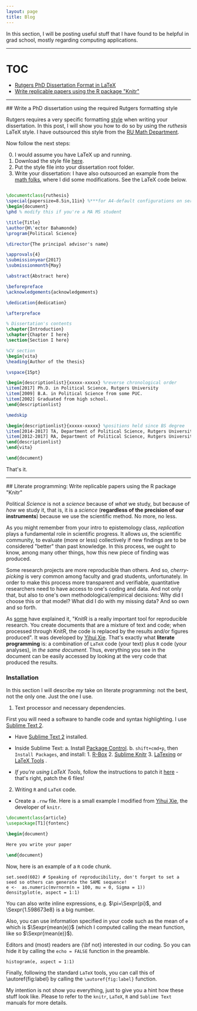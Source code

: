 ```yaml
---
layout: page
title: Blog
---
```



<p class="lead">
In this section, I will be posting useful stuff that I have found to be helpful in grad school, mostly regarding computing applications.
</p>


---

# TOC

- [Rutgers PhD Dissertation Format in LaTeX](#latexrutgers)
- [Write replicable papers using the R package "Knitr"](#knitr)

---


<div id='latexrutgers'/>
## Write a PhD dissertation using the required Rutgers formatting style

Rutgers requires a very specific formatting [style](http://gsnb.rutgers.edu/academics/electronic-thesis-and-dissertation-style-guide) when writing your dissertation. In this post, I will show you how to do so by using the *ruthesis* LaTeX style. I have outsourced this style from the [RU Math Department](http://www.math.rutgers.edu/grad/phd_requirements/thesis.html).

Now follow the next steps:

0. I would assume you have LaTeX up and running.
1. Download the style file [here](/resources/ruthesis.cls).
2. Put the style file into your dissertation root folder.
3. Write your dissertation: I have also outsourced an example from the [math folks](http://www.math.rutgers.edu/grad/phd_requirements/thesis.html), where I did some modifications. See the LaTeX code below.

```tex

\documentclass{ruthesis} 
\special{papersize=8.5in,11in} %***for A4-default configurations on servers 
\begin{document} 
\phd % modify this if you're a MA MS student

\title{Title} 
\author{H\'ector Bahamonde} 
\program{Political Science} 

\director{The principal advisor's name} 

\approvals{4} 
\submissionyear{2017} 
\submissionmonth{May} 

\abstract{Abstract here} 

\beforepreface 
\acknowledgements{acknowledgements} 

\dedication{dedication} 

\afterpreface 

% Dissertation's contents
\chapter{Introduction} 
\chapter{Chapter I here} 
\section{Section I here} 

%CV section
\begin{vita} 
\heading{Author of the thesis} 

\vspace{15pt} 

\begin{descriptionlist}{xxxxx-xxxxx} %reverse chronological order 
\item[2017] Ph.D. in Political Science, Rutgers University 
\item[2009] B.A. in Political Science from some PUC. 
\item[2002] Graduated from high school. 
\end{descriptionlist} 

\medskip 

\begin{descriptionlist}{xxxxx-xxxxx} %positions held since BS degree 
\item[2014-2017] TA, Department of Political Science, Rutgers University
\item[2012-2017] RA, Department of Political Science, Rutgers University 
\end{descriptionlist} 
\end{vita} 

\end{document} 

```


That's it.


---


<div id='knitr'/>
## Literate programming: Write replicable papers using the R package "Knitr"

Political *Science* is not a *science* because of *what* we study, but because of *how* we study it, that is, it is a *science* (**regardless of the precision of our instruments**) because we use the scientific method. No more, no less.

As you might remember from your intro to epistemology class, *replication* plays a fundamental role in scientific progress. It allows *us*, the scientific community, to evaluate (more or less) collectively if new findings are to be considered "better" than past knowledge. In this process, we ought to know, among many other things, how this new piece of finding was produced. 

Some research projects are more reproducible than others. And so, *cherry-picking* is very common among faculty and grad students, unfortunately. In order to make this process more transparent and verifiable, quantitative researchers need to have access to one's coding and data. And not only that, but also to one's own methodological/empirical decisions: Why did I choose this or that model? What did I do with my missing data? And so own and so forth. 

As [some](http://kbroman.org/knitr_knutshell/) have explained it, "KnitR is a really important tool for reproducible research. You create documents that are a mixture of text and code; when processed through KnitR, the code is replaced by the results and/or figures produced". It was developed by [Yihui Xie](http://yihui.name/). That's exactly what **literate programming** is: a combination of `LaTeX` code (your text) plus `R` code (your analyses), in *the same document*. Thus, everything you see in the document can be easily accessed by looking at the very code that produced the results.

### Installation

In this section I will describe *my* take on literate programming: not the best, not the only one. Just the one I use.

1. Text processor and necessary dependencies.

First you will need a software to handle code and syntax highlighting. I use [Sublime Text 2](http://www.sublimetext.com/2). 
- Have [Sublime Text 2](http://www.sublimetext.com/2) installed.

- Inside Sublime Text: 
	a. Install [Package Control](https://packagecontrol.io/installation).
	b. `shift+cmd+p`, then `Install Packages`, and install:
		1. [R-Box](https://github.com/randy3k/R-Box)
		2. [Sublime Knitr](https://github.com/andrewheiss/SublimeKnitr)
		3. [LaTexing](http://www.latexing.com/installation.html) or [LaTeX Tools](https://github.com/SublimeText/LaTeXTools) .

- *If you're using LaTeX Tools*, follow the instructions to patch it [here](https://github.com/andrewheiss/SublimeKnitr#manual-patch-for-latextools) - that's right, patch the 6 files!

2. Writing `R` and `LaTeX` code.

- Create a `.rnw` file. Here is a small example I modified from [Yihui Xie](https://github.com/yihui/knitr-examples/blob/master/002-minimal.Rnw), the developer of `knitr`.

```tex
\documentclass{article}
\usepackage[T1]{fontenc}

\begin{document}

Here you write your paper 

\end{document}
```

Now, here is an example of a `R` code chunk.

```{r label}
set.seed(602) # Speaking of reproducibility, don't forget to set a seed so others can generate the SAME sequence!
e <-  as.numeric(mvrnorm(n = 100, mu = 0, Sigma = 1))
densityplot(e, aspect = 1:1)
```

You can also write inline expressions, e.g. $\pi=\Sexpr{pi}$, and \Sexpr{1.598673e8} is a big number.

Also, you can use information specified in your code such as the mean of `e` which is $\Sexpr{mean(e)}$ (which I computed calling the mean function, like so $\Sexpr{mean(e)}$). 

Editors and (most) readers are {\bf not} interested in our coding. So you can hide it by calling the `echo = FALSE` function in the preamble.

```{r label , echo = FALSE}
histogram(e, aspect = 1:1)
```

Finally, following the standard `LaTeX` tools, you can call this of \autoref{fig:label} by calling the `\autoref{fig:label}` function.



My intention is not show you everything, just to give you a hint how these stuff look like. Please to refer to the `knitr`, `LaTeX`, `R` and `Sublime Text` manuals for more details.













